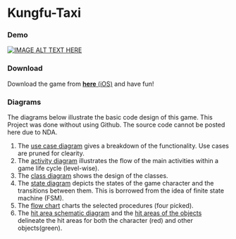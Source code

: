 # Kungfu-Taxi
### Demo
[![IMAGE ALT TEXT HERE](../master/docs/youtube.png)](https://www.youtube.com/watch?v=leAqjmC4-qs)
### Download
Download the game from [**here** (iOS)](https://itunes.apple.com/us/app/kungfutaxi/id522037051?mt=8) and have fun!
### Diagrams
The diagrams below illustrate the basic code design of this game. This Project was done without using Github. The source code cannot be posted here due to NDA.

1. The [use case diagram](../master/docs/Use%20Case%20Diagram.pdf) gives a breakdown of the functionality. Use cases are pruned for clearity.
2. The [activity diagram](../master/docs/Activity%20Diagram.pdf) illustrates the flow of the main activities within a game life cycle (level-wise).
3. The [class diagram](../master/docs/Class%20Diagram.pdf) shows the design of the classes.
4. The [state diagram](../master/docs/State%20Diagram.pdf) depicts the states of the game character and the transitions between them. This is borrowed from the idea of finite state machine (FSM).
5. The [flow chart](../master/docs/Flow%20Chart.pdf) charts the selected procedures (four picked). 
6. The [hit area schematic diagram](../master/docs/Hit%20Area%20Schematic%20Diagram.pdf) and the [hit areas of the objects](../master/docs/Hit%20Areas%20of%20the%20objects.pdf) delineate the hit areas for both the character (red) and other objects(green).
